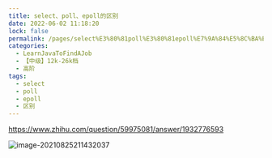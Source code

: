 ```yaml
---
title: select、poll、epoll的区别
date: 2022-06-02 11:18:20
lock: false
permalink: /pages/select%E3%80%81poll%E3%80%81epoll%E7%9A%84%E5%8C%BA%E5%88%AB
categories: 
  - LearnJavaToFindAJob
  - 【中级】12k-26k档
  - 高阶
tags: 
  - select
  - poll
  - epoll
  - 区别
---
```

https://www.zhihu.com/question/59975081/answer/1932776593

![image-20210825211432037](picture/image-20210825211432037.png)